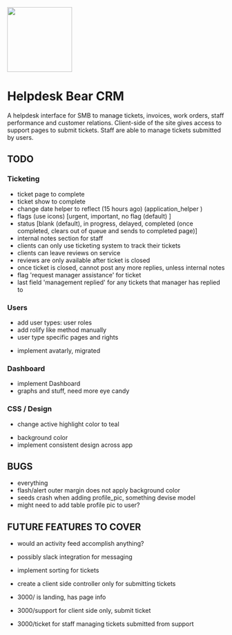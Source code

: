 <img src="http://cs4.pikabu.ru/images/big_size_comm/2015-02_1/14231240052247.png" width="150">


# Helpdesk Bear CRM
A helpdesk interface for SMB to manage tickets, invoices, work orders, staff performance and customer relations. Client-side of the site gives access to support pages to submit tickets. Staff are able to manage tickets submitted by users.

## TODO

### Ticketing
- ticket page to complete
- ticket show to complete
- change date helper to reflect (15 hours ago) (application_helper )
- flags (use icons) [urgent, important, no flag (default) ]
- status [blank (default), in progress, delayed, completed (once completed, clears out of queue and sends to completed page)]
- internal notes section for staff
- clients can only use ticketing system to track their tickets
- clients can leave reviews on service
- reviews are only available after ticket is closed
- once ticket is closed, cannot post any more replies, unless internal notes
- flag 'request manager assistance' for ticket
- last field 'management replied' for any tickets that manager has replied to

### Users
<!-- - users to complete [admin, agents, clients] -->
- add user types: user roles
- add rolify like method manually
- user type specific pages and rights
<!-- - implement full_name method (migration done for table reference) -->
- implement avatarly, migrated

### Dashboard
- implement Dashboard
- graphs and stuff, need more eye candy

### CSS / Design
- change active highlight color to teal
<!-- - add logo to application -->
<!-- - change name -->
- background color
- implement consistent design across app

## BUGS
- everything
- flash/alert outer margin does not apply background color
- seeds crash when adding profile_pic, something devise model
- might need to add table profile pic to user?

## FUTURE FEATURES TO COVER
<!-- - user types -->
- would an activity feed accomplish anything?
<!-- - change name -->
- possibly slack integration for messaging
- implement sorting for tickets

- create a client side controller only for submitting tickets
- 3000/ is landing, has page info
- 3000/support for client side only, submit ticket
- 3000/ticket for staff managing tickets submitted from support
